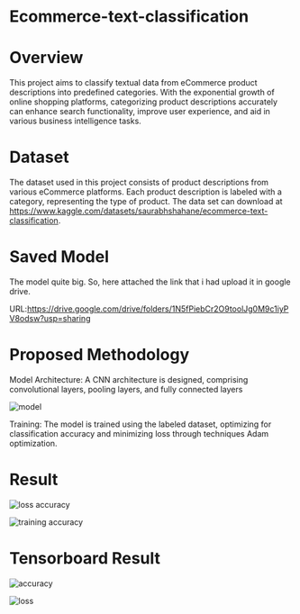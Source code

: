 # Ecommerce-text-classification

# Overview
This project aims to classify textual data from eCommerce product descriptions into predefined categories. With the exponential growth of online shopping platforms, categorizing product descriptions accurately can enhance search functionality, improve user experience, and aid in various business intelligence tasks.

# Dataset
The dataset used in this project consists of product descriptions from various eCommerce platforms. Each product description is labeled with a category, representing the type of product.
The data set can download at https://www.kaggle.com/datasets/saurabhshahane/ecommerce-text-classification.

# Saved Model
The model quite big. So, here attached the link that i had upload it in google drive.

URL:https://drive.google.com/drive/folders/1N5fPiebCr2O9toolJg0M9c1iyPV8odsw?usp=sharing

# Proposed Methodology
Model Architecture: A CNN architecture is designed, comprising convolutional layers, pooling layers, and fully connected layers

![model](https://github.com/aimandnsh/Ecommerce-text-classification/assets/150990001/cc47096d-08b8-4c96-9583-29d910365d26)

Training: The model is trained using the labeled dataset, optimizing for classification accuracy and minimizing loss through techniques Adam optimization.

# Result

![loss accuracy](https://github.com/aimandnsh/Ecommerce-text-classification/assets/150990001/2cbeafc9-ab16-4329-924b-81799de2f302)

![training accuracy](https://github.com/aimandnsh/Ecommerce-text-classification/assets/150990001/278c6726-59d2-4b22-b282-d3d08aadeb34)

# Tensorboard Result

![accuracy](https://github.com/aimandnsh/Ecommerce-text-classification/assets/150990001/8016e6ae-ced8-464f-a1d5-1f5bec333f15)

![loss](https://github.com/aimandnsh/Ecommerce-text-classification/assets/150990001/c8d65fb9-e1f2-4f43-9f6f-a43713475b18)


